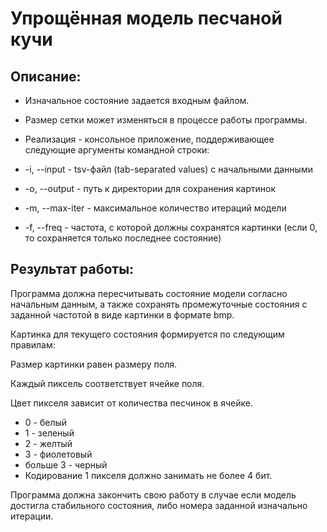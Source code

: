# Упрощённая модель песчаной кучи

## Описание:
- Изначальное состояние задается входным файлом.

- Размер сетки может изменяться в процессе работы программы.

- Реализация - консольное приложение, поддерживающее следующие аргументы командной строки:

- -i, --input - tsv-файл (tab-separated values) c начальными данными

- -o, --output - путь к директории для сохранения картинок

- -m, --max-iter - максимальное количество итераций модели

- -f, --freq - частота, с которой должны сохранятся картинки (если 0, то сохраняется только последнее состояние)
## Результат работы:
Программа должна пересчитывать состояние модели согласно начальным данным, а также сохранять промежуточные состояния с заданной частотой в виде картинки в формате bmp.

Картинка для текущего состояния формируется по следующим правилам:

Размер картинки равен размеру поля.

Каждый пиксель соответствует ячейке поля.

Цвет пикселя зависит от количества песчинок в ячейке.

- 0 - белый
- 1 - зеленый
- 2 - желтый
- 3 - фиолетовый
- больше 3 - черный
- Кодирование 1 пикселя должно занимать не более 4 бит.

Программа должна закончить свою работу в случае если модель достигла стабильного состояния, либо номера заданной изначально итерации.
